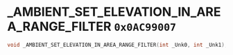 # _AMBIENT_SET_ELEVATION_IN_AREA_RANGE_FILTER `0x0AC99007`

```cpp
void _AMBIENT_SET_ELEVATION_IN_AREA_RANGE_FILTER(int _Unk0, int _Unk1);
```